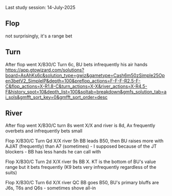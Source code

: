 Last study session: 14-July-2025

## Flop
not surprisingly, it's a range bet

## Turn

After flop went X/B30/C Turn 6c, BU bets infrequently his air hands
https://app.gtowizard.com/solutions?board=AsAhKs6c&solution_type=gwiz&gametype=Cash6m50zSimple25Open3betV2_SimpleIP&depth=100&preflop_actions=F-F-F-R2.5-F-C&flop_actions=X-R1.8-C&turn_actions=X-X&river_actions=X-R4.5-F&history_spot=10&depth_list=100&soltab=breakdown&gmfs_solution_tab=ai_sols&gmfft_sort_key=0&gmfft_sort_order=desc
## River

After flop went X/B30/C turn 8s went X/X and river is 8d, Ax frequently overbets and infrequently bets small

Flop X/B30/C Turn Qd X/X river 5h BB leads B50, then BU raises more with AJ/AT (frequently) than A7 (sometimes) - I supposed because of the JT blockers - BB has less hands he can call with

Flop X/B30/C Turn 2d X/X river 9s BB X. KT is the bottom of BU's value range but it bets frequently (K9 bets very infrequently regardless of the suits)

Flop X/B30/C Turn 6d X/X river QC BB goes B50, BU's primary bluffs are J6s, T6s and Q6s - sometimes shove all-in